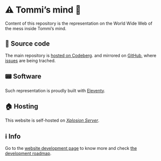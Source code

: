 # ⚠️ Tommi’s mind 🤯

Content of this repository is the representation on the World Wide Web of the mess inside Tommi’s mind.

## 👾 Source code

The main repository is [hosted on Codeberg](https://codeberg.org/tommi/tommi.space 'tommi.space on Codeberg'). and mirrored on [GitHub](https://github.com/xplosionmind/tommi.space 'tommi.space on GitHub'), where [issues](https://github.com/xplosiomind/tommi.space/issues 'tommi.space issues on GitHub') are being trached.

## 📟 Software

Such representation is proudly built with [Eleventy](https://11ty.dev 'Eleventy official website').

## 🏠 Hosting

This website is self-hosted on [*Xplosion Server*](https://tommi.space/server 'Xplosion Server info on tommi.space').

## ℹ️  Info

Go to the [website development page](https://tommi.space/development 'Website development - tommi.space') to know more and check [the development roadmap](https://tommi.space/development#roadmap 'tommi.space development roadmap').

<!--## ♊️ Gemini

The wild troubles of my mind encompass the standard web: tommi.space is available also [through the Gemini protocol](gemini://tommi.space 'tommi.space Gemini version')-->
